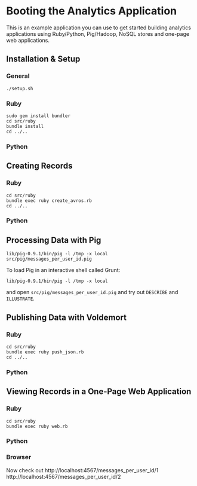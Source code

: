 Booting the Analytics Application
=================================

This is an example application you can use to get started building analytics applications using Ruby/Python, Pig/Hadoop, NoSQL stores and one-page web applications.

Installation & Setup
--------------------

### General

    ./setup.sh

### Ruby

    sudo gem install bundler
    cd src/ruby
    bundle install
    cd ../..

### Python

    
    

Creating Records
----------------

### Ruby

    cd src/ruby
    bundle exec ruby create_avros.rb
    cd ../..

### Python

    

Processing Data with Pig
------------------------

    lib/pig-0.9.1/bin/pig -l /tmp -x local src/pig/messages_per_user_id.pig

To load Pig in an interactive shell called Grunt:

    lib/pig-0.9.1/bin/pig -l /tmp -x local

and open `src/pig/messages_per_user_id.pig` and try out `DESCRIBE` and `ILLUSTRATE`.

Publishing Data with Voldemort
------------------------------

### Ruby

    cd src/ruby
    bundle exec ruby push_json.rb
    cd ../..

### Python

    

Viewing Records in a One-Page Web Application
---------------------------------------------

### Ruby

    cd src/ruby
    bundle exec ruby web.rb

### Python

    
### Browser

Now check out http://localhost:4567/messages_per_user_id/1 http://localhost:4567/messages_per_user_id/2

